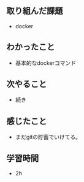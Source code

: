 ## 取り組んだ課題
- docker

## わかったこと
- 基本的なdockerコマンド

## 次やること
- 続き

## 感じたこと
- まだgitの貯蓄でいけてる。


## 学習時間
- 2h
